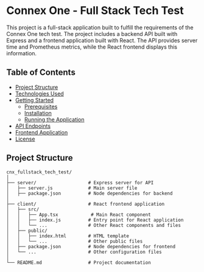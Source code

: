 # Connex One - Full Stack Tech Test

This project is a full-stack application built to fulfill the requirements of the Connex One tech test. The project includes a backend API built with Express and a frontend application built with React. The API provides server time and Prometheus metrics, while the React frontend displays this information.

## Table of Contents

- [Project Structure](#project-structure)
- [Technologies Used](#technologies-used)
- [Getting Started](#getting-started)
  - [Prerequisites](#prerequisites)
  - [Installation](#installation)
  - [Running the Application](#running-the-application)
- [API Endpoints](#api-endpoints)
- [Frontend Application](#frontend-application)
- [License](#license)

## Project Structure

```plaintext
cnx_fullstack_tech_test/
│
├── server/                   # Express server for API
│   ├── server.js             # Main server file
│   ├── package.json          # Node dependencies for backend
│
├── client/                   # React frontend application
│   ├── src/
│   │   ├── App.tsx            # Main React component
│   │   ├── index.js          # Entry point for React application
│   │   └── ...               # Other React components and files
│   ├── public/
│   │   ├── index.html        # HTML template
│   │   └── ...               # Other public files
│   ├── package.json          # Node dependencies for frontend
│   └── ...                   # Other configuration files
│
└── README.md                 # Project documentation
